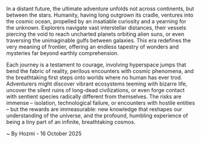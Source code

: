
In a distant future, the ultimate adventure unfolds not across continents, but between the stars. Humanity, having long outgrown its cradle, ventures into the cosmic ocean, propelled by an insatiable curiosity and a yearning for the unknown. Explorers navigate vast interstellar distances, their vessels piercing the void to reach uncharted planets orbiting alien suns, or even traversing the unimaginable gulfs between galaxies. This era redefines the very meaning of frontier, offering an endless tapestry of wonders and mysteries far beyond earthly comprehension.

Each journey is a testament to courage, involving hyperspace jumps that bend the fabric of reality, perilous encounters with cosmic phenomena, and the breathtaking first steps onto worlds where no human has ever trod. Adventurers might discover vibrant ecosystems teeming with bizarre life, uncover the silent ruins of long-dead civilizations, or even forge contact with sentient species radically different from themselves. The risks are immense – isolation, technological failure, or encounters with hostile entities – but the rewards are immeasurable: new knowledge that reshapes our understanding of the universe, and the profound, humbling experience of being a tiny part of an infinite, breathtaking cosmos.

~ By Hozmi - 16 October 2025
